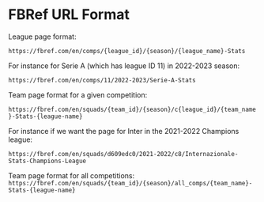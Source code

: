 # FBRef URL Format

League page format:

``https://fbref.com/en/comps/{league_id}/{season}/{league_name}-Stats``

For instance for Serie A (which has league ID 11) in 2022-2023 season:

``https://fbref.com/en/comps/11/2022-2023/Serie-A-Stats``

Team page format for a given competition:

``https://fbref.com/en/squads/{team_id}/{season}/c{league_id}/{team_name}-Stats-{league-name}``

For instance if we want the page for Inter in the 2021-2022 Champions league:

``https://fbref.com/en/squads/d609edc0/2021-2022/c8/Internazionale-Stats-Champions-League``

Team page format for all competitions:
``https://fbref.com/en/squads/{team_id}/{season}/all_comps/{team_name}-Stats-{league-name}``
